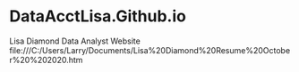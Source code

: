 # DataAcctLisa.Github.io
Lisa Diamond Data Analyst Website
file:///C:/Users/Larry/Documents/Lisa%20Diamond%20Resume%20October%20%202020.htm

